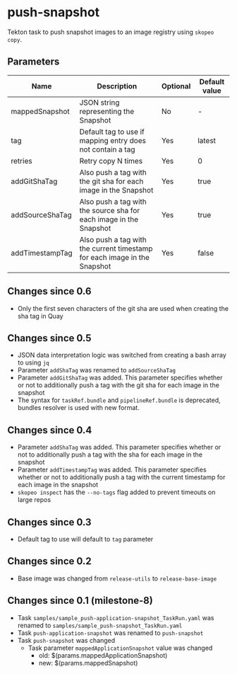 # push-snapshot

Tekton task to push snapshot images to an image registry using `skopeo copy`.

## Parameters

| Name            | Description                                                                                     | Optional | Default value |
|-----------------|-------------------------------------------------------------------------------------------------|----------|---------------|
| mappedSnapshot  | JSON string representing the Snapshot                                                           | No       | -             |
| tag             | Default tag to use if mapping entry does not contain a tag                                      | Yes      | latest        |
| retries         | Retry copy N times                                                                              | Yes      | 0             |
| addGitShaTag    | Also push a tag with the git sha for each image in the Snapshot                                 | Yes      | true          |
| addSourceShaTag | Also push a tag with the source sha for each image in the Snapshot                              | Yes      | true          |
| addTimestampTag | Also push a tag with the current timestamp for each image in the Snapshot                       | Yes      | false         |

## Changes since 0.6
* Only the first seven characters of the git sha are used when creating the sha tag in Quay

## Changes since 0.5
* JSON data interpretation logic was switched from creating a bash array to using `jq`
* Parameter `addShaTag` was renamed to `addSourceShaTag`
* Parameter `addGitShaTag` was added. This parameter specifies whether or not to additionally push a tag with the
  git sha for each image in the snapshot
* The syntax for `taskRef.bundle` and `pipelineRef.bundle` is deprecated,
  bundles resolver is used with new format.

## Changes since 0.4

* Parameter `addShaTag` was added. This parameter specifies whether or not to additionally push a tag with the
  sha for each image in the snapshot
* Parameter `addTimestampTag` was added. This parameter specifies whether or not to additionally push a tag with the
  current timestamp for each image in the snapshot
* `skopeo inspect` has the `--no-tags` flag added to prevent timeouts on large repos

## Changes since 0.3

* Default tag to use will default to `tag` parameter

## Changes since 0.2

* Base image was changed from `release-utils` to `release-base-image`

## Changes since 0.1 (milestone-8)

* Task `samples/sample_push-application-snapshot_TaskRun.yaml` was renamed to `samples/sample_push-snapshot_TaskRun.yaml`
* Task `push-application-snapshot` was renamed to `push-snapshot`
* Task `push-snapshot` was changed
  * Task parameter `mappedApplicationSnapshot` value was changed
    * old: $(params.mappedApplicationSnapshot)
    * new: $(params.mappedSnapshot)
